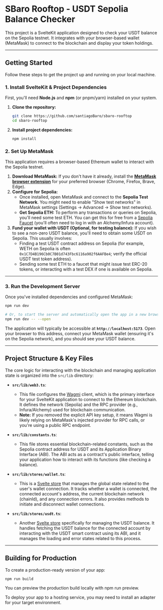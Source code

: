 # SBaro Rooftop - USDT Sepolia Balance Checker

This project is a SvelteKit application designed to check your USDT balance on the Sepolia testnet. It integrates with your browser-based wallet (MetaMask) to connect to the blockchain and display your token holdings.

---

## Getting Started

Follow these steps to get the project up and running on your local machine.

### 1. Install SvelteKit & Project Dependencies

First, you'll need **Node.js** and **npm** (or pnpm/yarn) installed on your system.

1.  **Clone the repository:**
    ```bash
    git clone https://github.com/santiagoBaro/sbaro-rooftop
    cd sbaro-rooftop
    ```
2.  **Install project dependencies:**
    ```bash
    npm install
    ```

### 2. Set Up MetaMask

This application requires a browser-based Ethereum wallet to interact with the Sepolia testnet.

1.  **Download MetaMask:** If you don't have it already, install the [**MetaMask browser extension**](https://metamask.io/download/) for your preferred browser (Chrome, Firefox, Brave, Edge).
2.  **Configure for Sepolia:**
    * Once installed, open MetaMask and connect to the **Sepolia Test Network**. You might need to enable "Show test networks" in MetaMask settings (Settings -> Advanced -> Show test networks).
    * **Get Sepolia ETH:** To perform any transactions or queries on Sepolia, you'll need some test ETH. You can get this for free from a [Sepolia Faucet](https://sepoliafaucet.com/) (you'll often need to log in with an Alchemy/Infura account).
3.  **Fund your wallet with USDT (Optional, for testing balance):** If you wish to see a non-zero USDT balance, you'll need to obtain some USDT on Sepolia. This usually involves:
    * Finding a test USDT contract address on Sepolia (for example, WETH on Sepolia is often `0x1C7D4B196Cb0C7B01d743Fbc6116a902f6AAFBe4`; verify the official USDT test token address).
    * Sending some test ETH to a faucet that might issue test ERC-20 tokens, or interacting with a test DEX if one is available on Sepolia.

---

### 3. Run the Development Server

Once you've installed dependencies and configured MetaMask:

```bash
npm run dev

# Or, to start the server and automatically open the app in a new browser tab:
npm run dev -- --open
```

The application will typically be accessible at **`http://localhost:5173`**. Open your browser to this address, connect your MetaMask wallet (ensuring it's on the Sepolia network), and you should see your USDT balance.

---

## Project Structure & Key Files

The core logic for interacting with the blockchain and managing application state is organized into the `src/lib` directory:

* **`src/lib/web3.ts`**:
    * This file configures the [Wagmi](https://wagmi.sh/) client, which is the primary interface for your SvelteKit application to connect to the Ethereum blockchain. It defines the network (Sepolia) and the RPC provider (e.g., Infura/Alchemy) used for blockchain communication.
    * **Note:** If you removed the explicit API key setup, it means Wagmi is likely relying on MetaMask's injected provider for RPC calls, or you're using a public RPC endpoint.

* **`src/lib/constants.ts`**:
    * This file stores essential blockchain-related constants, such as the Sepolia contract address for USDT and its Application Binary Interface (ABI). The ABI acts as a contract's public interface, telling your application how to interact with its functions (like checking a balance).

* **`src/lib/stores/wallet.ts`**:
    * This is a [Svelte store](https://svelte.dev/docs/svelte-store) that manages the global state related to the user's wallet connection. It tracks whether a wallet is connected, the connected account's address, the current blockchain network (chainId), and any connection errors. It also provides methods to initiate and disconnect wallet connections.

* **`src/lib/stores/usdt.ts`**:
    * Another [Svelte store](https://svelte.dev/docs/svelte-store) specifically for managing the USDT balance. It handles fetching the USDT balance for the connected account by interacting with the USDT smart contract using its ABI, and it manages the loading and error states related to this process.

---

## Building for Production

To create a production-ready version of your app:

```bash
npm run build
```

You can preview the production build locally with npm run preview.

To deploy your app to a hosting service, you may need to install an adapter for your target environment.
